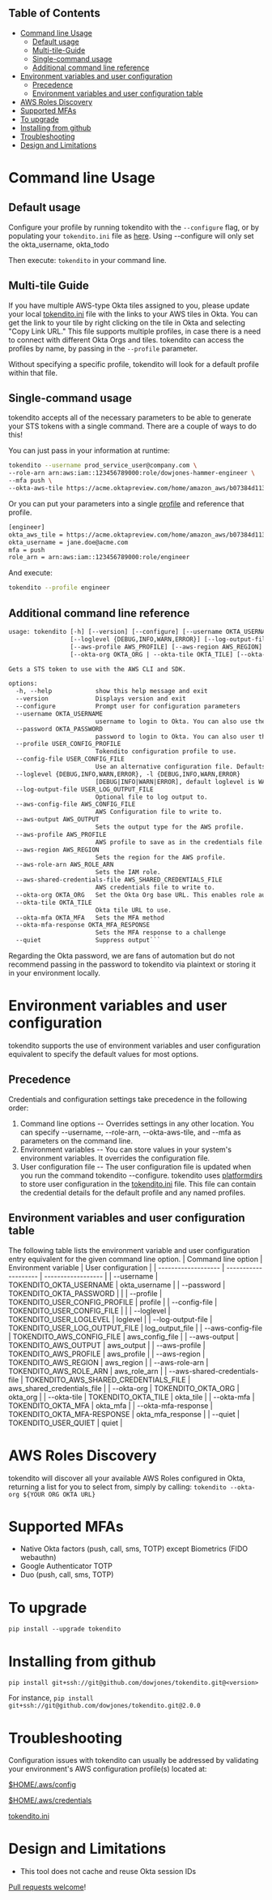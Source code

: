 ## Table of Contents

* [Command line Usage](#command-line-usage)
    * [Default usage](#default-usage)
    * [Multi-tile-Guide](#multi-tile-guide) 
    * [Single-command usage](#single-command-usage)
    * [Additional command line reference](#additional-command-line-reference)
* [Environment variables and user configuration](#environment-variables-and-user-configuration)
    * [Precedence](#precedence)
    * [Environment variables and user configuration table](#environment-variables-and-user-configuration-table)
* [AWS Roles Discovery](#aws-roles-discovery)
* [Supported MFAs](#supported-mfas)
* [To upgrade](#to-upgrade)
* [Installing from github](#installing-from-github) 
* [Troubleshooting](#troubleshooting)
* [Design and Limitations](#design-and-limitations)

# Command line Usage  

## Default usage

Configure your profile by running tokendito with the `--configure` flag, or by populating your `tokendito.ini` file as [here](tokendito.ini.md).
Using --configure will only set the okta_username, okta_todo

Then execute: `tokendito` in your command line.

## Multi-tile Guide

If you have multiple AWS-type Okta tiles assigned to you, please update
your local [tokendito.ini](tokendito.ini.md) file with the links to
your AWS tiles in Okta. You can get the link to your tile by right
clicking on the tile in Okta and selecting \"Copy Link URL.\" This file
supports multiple profiles, in case there is a need to connect with
different Okta Orgs and tiles. tokendito can access the profiles by
name, by passing in the `--profile` parameter.

Without specifying a specific profile, tokendito will look for a default
profile within that file.

## Single-command usage

tokendito accepts all of the necessary parameters to be able to generate
your STS tokens with a single command. There are a couple of ways to do
this!

You can just pass in your information at runtime:

``` sh
tokendito --username prod_service_user@company.com \
--role-arn arn:aws:iam::123456789000:role/dowjones-hammer-engineer \
--mfa push \
--okta-aws-tile https://acme.oktapreview.com/home/amazon_aws/b07384d113edec49eaa6/123 \
```

Or you can put your parameters into a single [profile](tokendito.ini.md) and reference that profile.

``` txt
[engineer]
okta_aws_tile = https://acme.oktapreview.com/home/amazon_aws/b07384d113edec49eaa6/123
okta_username = jane.doe@acme.com
mfa = push
role_arn = arn:aws:iam::123456789000:role/engineer
```

And execute:

``` sh
tokendito --profile engineer
```

## Additional command line reference 

``` txt
usage: tokendito [-h] [--version] [--configure] [--username OKTA_USERNAME] [--password OKTA_PASSWORD] [--profile USER_CONFIG_PROFILE] [--config-file USER_CONFIG_FILE]
                 [--loglevel {DEBUG,INFO,WARN,ERROR}] [--log-output-file USER_LOG_OUTPUT_FILE] [--aws-config-file AWS_CONFIG_FILE] [--aws-output AWS_OUTPUT]
                 [--aws-profile AWS_PROFILE] [--aws-region AWS_REGION] [--aws-role-arn AWS_ROLE_ARN] [--aws-shared-credentials-file AWS_SHARED_CREDENTIALS_FILE]
                 [--okta-org OKTA_ORG | --okta-tile OKTA_TILE] [--okta-mfa OKTA_MFA] [--okta-mfa-response OKTA_MFA_RESPONSE] [--quiet]

Gets a STS token to use with the AWS CLI and SDK.

options:
  -h, --help            show this help message and exit
  --version             Displays version and exit
  --configure           Prompt user for configuration parameters
  --username OKTA_USERNAME
                        username to login to Okta. You can also use the OKTA_USERNAME environment variable.
  --password OKTA_PASSWORD
                        password to login to Okta. You can also user the OKTA_PASSWORD environment variable.
  --profile USER_CONFIG_PROFILE
                        Tokendito configuration profile to use.
  --config-file USER_CONFIG_FILE
                        Use an alternative configuration file. Defaults to tokendito.ini with location depending on the OS.
  --loglevel {DEBUG,INFO,WARN,ERROR}, -l {DEBUG,INFO,WARN,ERROR}
                        [DEBUG|INFO|WARN|ERROR], default loglevel is WARNING.
  --log-output-file USER_LOG_OUTPUT_FILE
                        Optional file to log output to.
  --aws-config-file AWS_CONFIG_FILE
                        AWS Configuration file to write to.
  --aws-output AWS_OUTPUT
                        Sets the output type for the AWS profile.
  --aws-profile AWS_PROFILE
                        AWS profile to save as in the credentials file.
  --aws-region AWS_REGION
                        Sets the region for the AWS profile.
  --aws-role-arn AWS_ROLE_ARN
                        Sets the IAM role.
  --aws-shared-credentials-file AWS_SHARED_CREDENTIALS_FILE
                        AWS credentials file to write to.
  --okta-org OKTA_ORG   Set the Okta Org base URL. This enables role auto-discovery
  --okta-tile OKTA_TILE
                        Okta tile URL to use.
  --okta-mfa OKTA_MFA   Sets the MFA method
  --okta-mfa-response OKTA_MFA_RESPONSE
                        Sets the MFA response to a challenge
  --quiet               Suppress output```
```
Regarding the Okta password, we are fans of automation but do not
recommend passing in the password to tokendito via plaintext or storing
it in your environment locally.


# Environment variables and user configuration
tokendito supports the use of environment variables and user configuration equivalent to specify the default values for most options.

## Precedence
Credentials and configuration settings take precedence in the following order:  
1) Command line options -- Overrides settings in any other location. You can specify \--username, \--role-arn, \--okta-aws-tile, and \--mfa as parameters on the command line.  
2) Environment variables -- You can store values in your system\'s environment variables. It overrides the configuration file.  
3) User configuration file -- The user configuration file is updated when you run the command tokendito \--configure. tokendito uses [platformdirs](https://github.com/platformdirs/platformdirs) to store user configuration in the [tokendito.ini](tokendito.ini.md) file. This file can contain the credential details for the default profile and any named profiles.   

## Environment variables and user configuration table

The following table lists the environment variable and user configuration entry equivalent for the given command line option.
| Command line option | Environment variable | User configuration |
| ------------------- | -------------------- | ------------------ |
| --username | TOKENDITO_OKTA_USERNAME        | okta_username | 
| --password | TOKENDITO_OKTA_PASSWORD |   | 
| --profile  | TOKENDITO_USER_CONFIG_PROFILE | profile |
| --config-file | TOKENDITO_USER_CONFIG_FILE | | 
| --loglevel | TOKENDITO_USER_LOGLEVEL | loglevel | 
| --log-output-file | TOKENDITO_USER_LOG_OUTPUT_FILE        | log_output_file | 
| --aws-config-file | TOKENDITO_AWS_CONFIG_FILE        | aws_config_file | 
| --aws-output | TOKENDITO_AWS_OUTPUT        | aws_output | 
| --aws-profile | TOKENDITO_AWS_PROFILE        | aws_profile | 
| --aws-region | TOKENDITO_AWS_REGION       | aws_region | 
| --aws-role-arn | TOKENDITO_AWS_ROLE_ARN       | aws_role_arn | 
| --aws-shared-credentials-file | TOKENDITO_AWS_SHARED_CREDENTIALS_FILE        | aws_shared_credentials_file | 
| --okta-org | TOKENDITO_OKTA_ORG        | okta_org | 
| --okta-tile | TOKENDITO_OKTA_TILE        | okta_tile | 
| --okta-mfa | TOKENDITO_OKTA_MFA        | okta_mfa | 
| --okta-mfa-response | TOKENDITO_OKTA_MFA-RESPONSE        | okta_mfa_response | 
| --quiet | TOKENDITO_USER_QUIET        | quiet | 

# AWS Roles Discovery
tokendito will discover all your available AWS Roles configured in Okta, returning a list for you to select from, simply by calling:
```tokendito --okta-org ${YOUR ORG OKTA URL}```

# Supported MFAs

-   Native Okta factors (push, call, sms, TOTP) except Biometrics (FIDO webauthn)
-   Google Authenticator TOTP
-   Duo (push, call, sms, TOTP)

# To upgrade

`pip install --upgrade tokendito`

# Installing from github

`pip install git+ssh://git@github.com/dowjones/tokendito.git@<version>`

For instance,
`pip install git+ssh://git@github.com/dowjones/tokendito.git@2.0.0`

# Troubleshooting

Configuration issues with tokendito can usually be addressed by
validating your environment\'s AWS configuration profile(s) located at:

[\$HOME/.aws/config](https://docs.aws.amazon.com/cli/latest/userguide/cli-configure-files.html)

[\$HOME/.aws/credentials](https://docs.aws.amazon.com/cli/latest/userguide/cli-configure-files.html)

[tokendito.ini](tokendito.ini.md)

# Design and Limitations

-   This tool does not cache and reuse Okta session IDs

[Pull requests welcome](CONTRIBUTING.md)!
